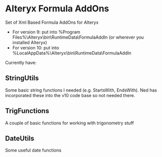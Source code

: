 # Alteryx Formula AddOns
Set of Xml Based Formula AddOns for Alteryx
- For version 9: put into %Program Files%\Alteryx\bin\RuntimeData\FormulaAddIn (or wherever you installed Alteryx)
- For version 10: put into %LocalAppData%\Alteryx\bin\RuntimeData\FormulaAddIn

Currently have:
## StringUtils
Some basic string functions I needed (e.g. StartsWith, EndsWith). Ned has incorporated these into the v10 code base so not needed there.

## TrigFunctions
A couple of basic functions for working with trigonometry stuff

## DateUtils
Some useful date functions
